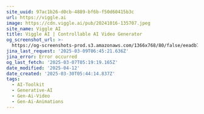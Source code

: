 ```yaml
---
site_uuid: 97ac1b26-d0cb-4889-bf6b-f50d60415b3c
url: https://viggle.ai
image: https://cdn.viggle.ai/pub/20241016-135707.jpeg
site_name: Viggle AI
title: Viggle AI | Controllable AI Video Generator
og_screenshot_url: >-
  https://og-screenshots-prod.s3.amazonaws.com/1366x768/80/false/eeadb71e9b124f54e2e908ce0275adbc8f7e1b68d2f400e8c9e8b7b72a7b5d78.jpeg
jina_last_request: '2025-03-09T06:45:21.636Z'
jina_error: Error occurred
og_last_fetch: '2025-03-07T05:19:19.165Z'
date_modified: '2025-04-12'
date_created: '2025-03-30T05:44:14.837Z'
tags:
  - AI-Toolkit
  - Generative-AI
  - Gen-Ai-Video
  - Gen-Ai-Animations
---
```






















































































































































































































































































































































































































































